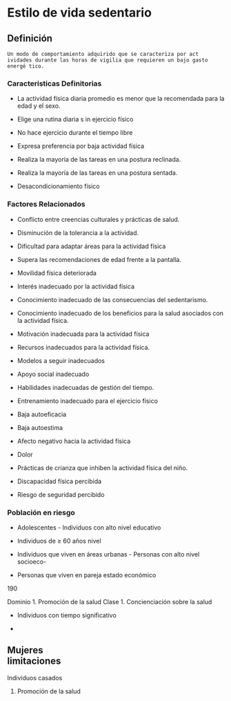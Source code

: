 # Estilo de vida sedentario
## Definición
	Un modo de comportamiento adquirido que se caracteriza por act ividades durante las horas de vigilia que requieren un bajo gasto energé tico.

### Caracteristicas Definitorias
- La actividad física diaria 
promedio es menor que la 
recomendada para la edad y 
el sexo.   
- Elige una rutina diaria s in 
ejercicio físico   
- No hace ejercicio durante el 
tiempo libre   
 
 
 
- Expresa preferencia por baja 
actividad física   
- Realiza la mayoría de las 
tareas en una postura 
reclinada.   
- Realiza la mayoría de las 
tareas en una postura 
sentada.   
- Desacondicionamiento físico

### Factores Relacionados
- Conflicto entre creencias 
culturales y prácticas de 
salud.   
- Disminución de la tolerancia a la 
actividad.   
- Dificultad para adaptar áreas para 
la actividad física   
- Supera las recomendaciones de 
edad frente a la pantalla.   
- Movilidad física deteriorada   
- Interés inadecuado por la 
actividad física   
- Conocimiento inadecuado de las 
consecuencias del 
sedentarismo.   
- Conocimiento inadecuado de los 
beneficios para la salud 
asociados con la actividad 
física.   
- Motivación inadecuada para la 
actividad física   
 
- Recursos inadecuados para la 
actividad física.   
- Modelos a seguir inadecuados   
- Apoyo social inadecuado   
- Habilidades inadecuadas de 
gestión del tiempo.   
- Entrenamiento inadecuado para 
el ejercicio físico   
- Baja autoeficacia   
- Baja autoestima   
- Afecto negativo hacia la 
actividad física   
- Dolor   
- Prácticas de crianza que 
inhiben la actividad física del 
niño.   
- Discapacidad física percibida   
- Riesgo de seguridad percibido

### Población en riesgo
- Adolescentes  - Individuos con alto nivel educativo  
 
- Individuos de ≥ 60 años  nivel 
 
- Individuos que viven en áreas 
urbanas  - Personas con alto nivel socioeco-  
 
- Personas que viven en pareja  estado económico  
 
  
190   
 
Dominio 1. Promoción de la salud  Clase 1. Concienciación sobre la salud  
 
 
 
- Individuos con tiempo 
significativo   
 
 
 
-  
 
 
 
Mujeres    
limitaciones   
-   
Individuos casados   
1. Promoción de la salud

